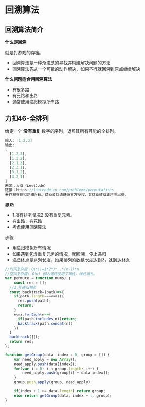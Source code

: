 # 回溯算法

## 回溯算法简介

**什么是回溯**

就是打游戏的存档。

- 回溯算法是一种渐进式的寻找并构建解决问题的方法
- 回溯算法先从一个可能的动作解决，如果不行就回溯到原点继续解决

**什么问题适合用回溯算法**

- 有很多路
- 有死路和出路
- 通常使用递归模拟所有路

## 力扣46-全排列

给定一个 **没有重复** 数字的序列，返回其所有可能的全排列。

```js
输入: [1,2,3]
输出:
[
  [1,2,3],
  [1,3,2],
  [2,1,3],
  [2,3,1],
  [3,1,2],
  [3,2,1]
]
来源：力扣（LeetCode）
链接：https://leetcode-cn.com/problems/permutations
著作权归领扣网络所有。商业转载请联系官方授权，非商业转载请注明出处。
```

**思路**

- 1.所有排列情况2.没有重复元素。
- 有出路，有死路
- 考虑使用回溯算法

步骤

- 用递归模拟所有情况
- 如果遇到包含重复元素的情况，就回溯，停止递归
- 递归终点是序列长度，如果排列的数组长度达到3，就到达终点

```js
//时间复杂度：O(n!)=1*2*3*..*(n-1)*n
//空间复杂度: O(n) 因为递归使用了堆栈，线性增长。
var permute = function(nums) {
	const res = [];
  //1.写递归模拟
  const backtrack=(path)=>{
    if(path.length===nums){
      res.push(path);
      return;
    }
    nums.forEach(n=>{
      if(path.includes(n))return;
      backtrack(path.concat(n))
    })
  }
  backtrack([]);
  return res;
};
```



```js
function getGroup(data, index = 0, group = []) {
	var need_apply = new Array();
	need_apply.push(data[index]);
	for(var i = 0; i < group.length; i++) {
		need_apply.push(group[i] + data[index]);
	}
	group.push.apply(group, need_apply);
 
	if(index + 1 >= data.length) return group;
	else return getGroup(data, index + 1, group);
}
```

